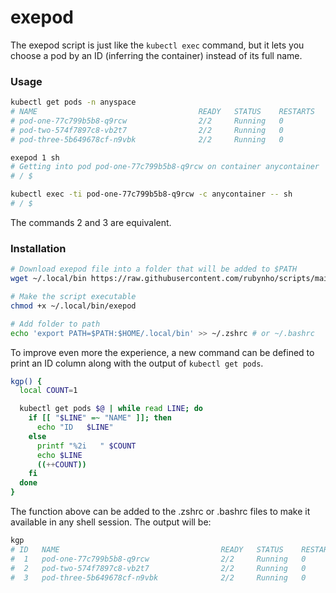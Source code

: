 # exepod

The exepod script is just like the `kubectl exec` command, but it lets you choose a pod by an ID (inferring the container) instead of its full name.

### Usage

```bash
kubectl get pods -n anyspace
# NAME                                    READY   STATUS    RESTARTS      AGE
# pod-one-77c799b5b8-q9rcw                2/2     Running   0             24h
# pod-two-574f7897c8-vb2t7                2/2     Running   0             24h
# pod-three-5b649678cf-n9vbk              2/2     Running   0             24h

exepod 1 sh
# Getting into pod pod-one-77c799b5b8-q9rcw on container anycontainer
# / $

kubectl exec -ti pod-one-77c799b5b8-q9rcw -c anycontainer -- sh
# / $
```

The commands 2 and 3 are equivalent.

### Installation

```bash
# Download exepod file into a folder that will be added to $PATH
wget ~/.local/bin https://raw.githubusercontent.com/rubynho/scripts/main/exepod/exepod -P

# Make the script executable
chmod +x ~/.local/bin/exepod

# Add folder to path
echo 'export PATH=$PATH:$HOME/.local/bin' >> ~/.zshrc # or ~/.bashrc
```

To improve even more the experience, a new command can be defined to print an ID column along with the output of `kubectl get pods`.

```bash
kgp() {
  local COUNT=1

  kubectl get pods $@ | while read LINE; do
    if [[ "$LINE" =~ "NAME" ]]; then
      echo "ID   $LINE"
    else
      printf "%2i   " $COUNT
      echo $LINE
      ((++COUNT))
    fi
  done
}
```

The function above can be added to the .zshrc or .bashrc files to make it available in any shell session. The output will be:

```bash
kgp
# ID   NAME                                    READY   STATUS    RESTARTS      AGE
#  1   pod-one-77c799b5b8-q9rcw                2/2     Running   0             24h
#  2   pod-two-574f7897c8-vb2t7                2/2     Running   0             24h
#  3   pod-three-5b649678cf-n9vbk              2/2     Running   0             24h
```
